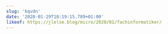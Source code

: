 ```yaml
---
slug: 'kqvdn'
date: '2020-01-29T18:19:15.789+01:00'
likeof: https://jlelse.blog/micro/2020/01/fachinformatiker/
---
```

